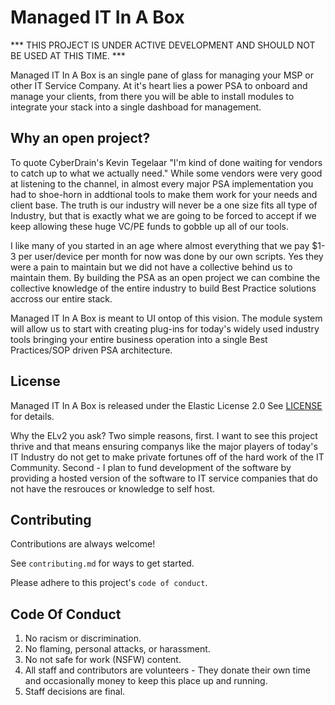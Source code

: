 # Managed IT In A Box
*** THIS PROJECT IS UNDER ACTIVE DEVELOPMENT AND SHOULD NOT BE USED AT THIS TIME. ***

Managed IT In A Box is an single pane of glass for managing your MSP or other IT Service Company. At it's heart lies a power PSA to onboard and manage your clients, from there you will be able to install modules to integrate your stack into a single dashboad for management.



## Why an open project?
To quote CyberDrain's Kevin Tegelaar "I'm kind of done waiting for vendors to catch up to what we actually need." While some vendors were very good at listening to the channel, in almost every major PSA implementation you had to shoe-horn in addtional tools to make them work for your needs and client base. The truth is our industry will never be a one size fits all type of Industry, but that is exactly what we are going to be forced to accept if we keep allowing these huge VC/PE funds to gobble up all of our tools.

I like many of you started in an age where almost everything that we pay $1-3 per user/device per month for now was done by our own scripts. Yes they were a pain to maintain but we did not have a collective behind us to maintain them. By building the PSA as an open project we can combine the collective knowledge of the entire industry to build Best Practice solutions accross our entire stack.

Managed IT In A Box is meant to UI ontop of this vision. The module system will allow us to start with creating plug-ins for today's widely used industry tools bringing your entire business operation into a single Best Practices/SOP driven PSA architecture.


## License

Managed IT In A Box is released under the Elastic License 2.0 See [LICENSE](https://github.com/OpenMSPSoftware/Managed-IT-In-A-Box/blob/main/LICENSE) for details.

Why the ELv2 you ask? Two simple reasons, first. I want to see this project thrive and that means ensuring companys like the major players of today's IT Industry do not get to make private fortunes off of the hard work of the IT Community. Second  - I plan to fund development of the software by providing a hosted version of the software to IT service companies that do not have the resrouces or knowledge to self host.


## Contributing

Contributions are always welcome!

See `contributing.md` for ways to get started.

Please adhere to this project's `code of conduct`.


## Code Of Conduct

1. No racism or discrimination.
2. No flaming, personal attacks, or harassment.
3. No not safe for work (NSFW) content.
4. All staff and contributors are volunteers - They donate their own time and occasionally money to keep this place up and running.
5. Staff decisions are final.
